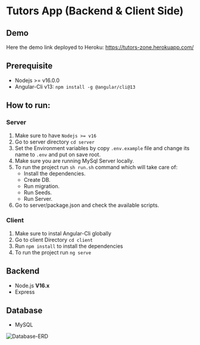 Tutors App (Backend & Client Side)
=======

Demo
----------

Here the demo link deployed to Heroku:
https://tutors-zone.herokuapp.com/

Prerequisite
---------------
* Nodejs >= v16.0.0
* Angular-Cli v13:  `npm install -g @angular/cli@13` 



How to run:
---------------

### Server
1. Make sure to have `Nodejs >= v16`
2. Go to server directory `cd server`
3. Set the Environment variables by copy `.env.example` file and change its name to `.env` and put on save root. 
4. Make sure you are running MySql Server locally.
5. To run the project run  ```sh run.sh``` command which will take care of:
    - Install the dependencies.
    - Create DB.
     - Run migration.
    - Run Seeds.
    - Run Server.
6. Go to server/package.json and check the available scripts.


### Client 

1. Make sure to instal Angular-Cli globally
2. Go to client Directory  `cd client`
3. Run ```npm install``` to install the dependencies 
4. To run the project run 
```ng serve```

Backend
-------------
* Node.js **V16.x**
* Express

Database
-------------
* MySQL

![Database-ERD](https://user-images.githubusercontent.com/34889770/164973340-58011f34-b99c-4955-8b63-f027b8ada2fc.png)

